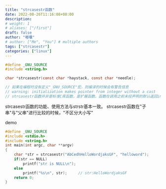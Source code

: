 ```yaml
---
title: "strcasestr函数"
date: 2022-08-26T11:16:08+08:00
description:
# weight: 1
# aliases: ["/first"]
draft: false
author: "嘟囔"
# author: ["Me", "You"] # multiple authors
tags: ["strcasestr"]
categories: ["linux"]
---
```




```c
#define _GNU_SOURCE
#include <string.h>

char *strcasestr(const char *haystack, const char *needle);

// 如果在编程时没有定义"_GNU_SOURCE"宏，则编译的时候会有警告信息
// warning: initialization makes pointer from integer without a cast
// strcasestr函数并非是标准C库函数，是扩展函数。函数在调用之前未经声明的默认返回int型
```

strcasestr函数的功能、使用方法与strstr基本一致。 
strcasestr函数在"子串"与"父串"进行比较的时候，"不区分大小写"

demo
```c
#define _GNU_SOURCE
#include <stdio.h>
#include <string.h>
int main(int argc, char **argv)
{
    char *str = strcasestr("AbCedhHelloWordjaksGF", "helloword");
    if(str == NULL) 
        printf("str is NULL\n");
    else 
        printf("%s\n", str);     // str:HelloWordjaksGF
    return 0;
}
```